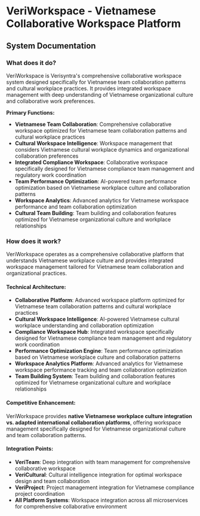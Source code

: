 # VeriWorkspace - Vietnamese Collaborative Workspace Platform
## System Documentation

### **What does it do?**

VeriWorkspace is Verisyntra's comprehensive collaborative workspace system designed specifically for Vietnamese team collaboration patterns and cultural workplace practices. It provides integrated workspace management with deep understanding of Vietnamese organizational culture and collaborative work preferences.

**Primary Functions:**
- **Vietnamese Team Collaboration**: Comprehensive collaborative workspace optimized for Vietnamese team collaboration patterns and cultural workplace practices
- **Cultural Workspace Intelligence**: Workspace management that considers Vietnamese cultural workplace dynamics and organizational collaboration preferences
- **Integrated Compliance Workspace**: Collaborative workspace specifically designed for Vietnamese compliance team management and regulatory work coordination
- **Team Performance Optimization**: AI-powered team performance optimization based on Vietnamese workplace culture and collaboration patterns
- **Workspace Analytics**: Advanced analytics for Vietnamese workspace performance and team collaboration optimization
- **Cultural Team Building**: Team building and collaboration features optimized for Vietnamese organizational culture and workplace relationships

### **How does it work?**

VeriWorkspace operates as a comprehensive collaborative platform that understands Vietnamese workplace culture and provides integrated workspace management tailored for Vietnamese team collaboration and organizational practices.

#### **Technical Architecture:**
- **Collaborative Platform**: Advanced workspace platform optimized for Vietnamese team collaboration patterns and cultural workplace practices
- **Cultural Workspace Intelligence**: AI-powered Vietnamese cultural workplace understanding and collaboration optimization
- **Compliance Workspace Hub**: Integrated workspace specifically designed for Vietnamese compliance team management and regulatory work coordination
- **Performance Optimization Engine**: Team performance optimization based on Vietnamese workplace culture and collaboration patterns
- **Workspace Analytics Platform**: Advanced analytics for Vietnamese workspace performance tracking and team collaboration optimization
- **Team Building System**: Team building and collaboration features optimized for Vietnamese organizational culture and workplace relationships

#### **Competitive Enhancement:**
VeriWorkspace provides **native Vietnamese workplace culture integration vs. adapted international collaboration platforms**, offering workspace management specifically designed for Vietnamese organizational culture and team collaboration patterns.

#### **Integration Points:**
- **VeriTeam**: Deep integration with team management for comprehensive collaborative workspace
- **VeriCultural**: Cultural intelligence integration for optimal workspace design and team collaboration
- **VeriProject**: Project management integration for Vietnamese compliance project coordination
- **All Platform Systems**: Workspace integration across all microservices for comprehensive collaborative environment